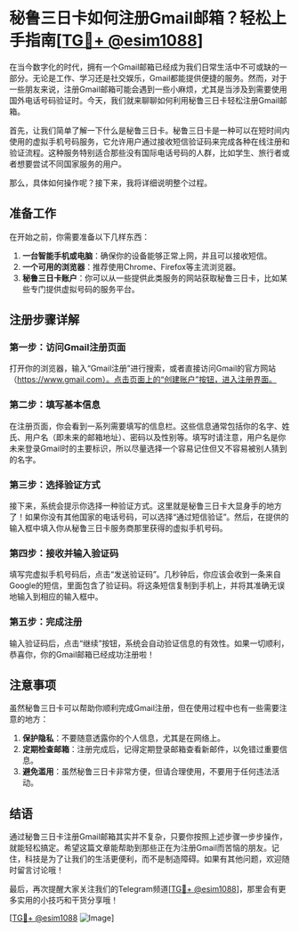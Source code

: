 # 秘鲁三日卡如何注册Gmail邮箱？轻松上手指南[[TG💪+ @esim1088](https://t.me/s/esim1088)]

在当今数字化的时代，拥有一个Gmail邮箱已经成为我们日常生活中不可或缺的一部分。无论是工作、学习还是社交娱乐，Gmail都能提供便捷的服务。然而，对于一些朋友来说，注册Gmail邮箱可能会遇到一些小麻烦，尤其是当涉及到需要使用国外电话号码验证时。今天，我们就来聊聊如何利用秘鲁三日卡轻松注册Gmail邮箱。

首先，让我们简单了解一下什么是秘鲁三日卡。秘鲁三日卡是一种可以在短时间内使用的虚拟手机号码服务，它允许用户通过接收短信验证码来完成各种在线注册和验证流程。这种服务特别适合那些没有国际电话号码的人群，比如学生、旅行者或者想要尝试不同国家服务的用户。

那么，具体如何操作呢？接下来，我将详细说明整个过程。

## 准备工作

在开始之前，你需要准备以下几样东西：

1. **一台智能手机或电脑**：确保你的设备能够正常上网，并且可以接收短信。
2. **一个可用的浏览器**：推荐使用Chrome、Firefox等主流浏览器。
3. **秘鲁三日卡账户**：你可以从一些提供此类服务的网站获取秘鲁三日卡，比如某些专门提供虚拟号码的服务平台。

## 注册步骤详解

### 第一步：访问Gmail注册页面

打开你的浏览器，输入“Gmail注册”进行搜索，或者直接访问Gmail的官方网站（https://www.gmail.com）。点击页面上的“创建账户”按钮，进入注册界面。

### 第二步：填写基本信息

在注册页面，你会看到一系列需要填写的信息栏。这些信息通常包括你的名字、姓氏、用户名（即未来的邮箱地址）、密码以及性别等。填写时请注意，用户名是你未来登录Gmail时的主要标识，所以尽量选择一个容易记住但又不容易被别人猜到的名字。

### 第三步：选择验证方式

接下来，系统会提示你选择一种验证方式。这里就是秘鲁三日卡大显身手的地方了！如果你没有其他国家的电话号码，可以选择“通过短信验证”。然后，在提供的输入框中填入你从秘鲁三日卡服务商那里获得的虚拟手机号码。

### 第四步：接收并输入验证码

填写完虚拟手机号码后，点击“发送验证码”。几秒钟后，你应该会收到一条来自Google的短信，里面包含了验证码。将这条短信复制到手机上，并将其准确无误地输入到相应的输入框中。

### 第五步：完成注册

输入验证码后，点击“继续”按钮，系统会自动验证信息的有效性。如果一切顺利，恭喜你，你的Gmail邮箱已经成功注册啦！

## 注意事项

虽然秘鲁三日卡可以帮助你顺利完成Gmail注册，但在使用过程中也有一些需要注意的地方：

1. **保护隐私**：不要随意透露你的个人信息，尤其是在网络上。
2. **定期检查邮箱**：注册完成后，记得定期登录邮箱查看新邮件，以免错过重要信息。
3. **避免滥用**：虽然秘鲁三日卡非常方便，但请合理使用，不要用于任何违法活动。

## 结语

通过秘鲁三日卡注册Gmail邮箱其实并不复杂，只要你按照上述步骤一步步操作，就能轻松搞定。希望这篇文章能帮助到那些正在为注册Gmail而苦恼的朋友。记住，科技是为了让我们的生活更便利，而不是制造障碍。如果有其他问题，欢迎随时留言讨论哦！

最后，再次提醒大家关注我们的Telegram频道[[TG💪+ @esim1088](https://t.me/s/esim1088)]，那里会有更多实用的小技巧和干货分享哦！

[[TG💪+ @esim1088](https://t.me/s/esim1088) ![Image](https://i.postimg.cc/4NQfJmqS/Snipaste-2025-05-13-00-14-12.png)]